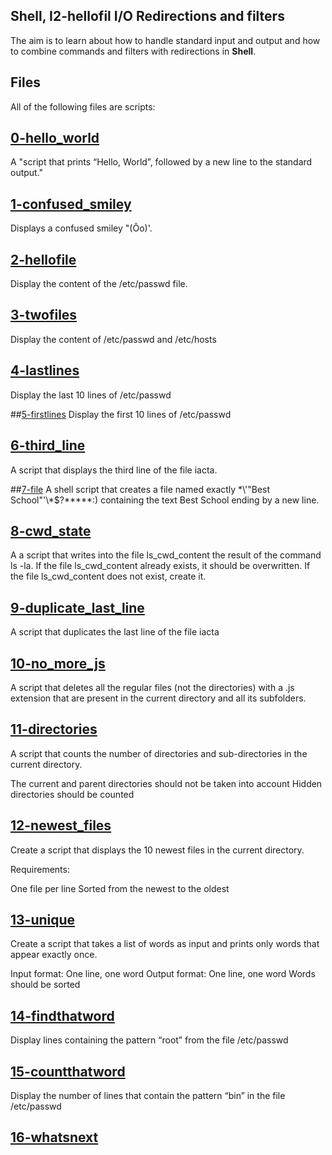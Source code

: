 ## Shell, I2-hellofil I/O Redirections and filters

The aim is to learn about how to handle standard input and output and how to combine commands and filters with redirections in **Shell**.

## Files
All of the following files are scripts:

## [0-hello_world](0-hello_world)
A "script that prints “Hello, World”, followed by a new line to the standard output."

## [1-confused_smiley](1-confused_smiley)
Displays a confused smiley "(Ôo)'.

## [2-hellofile](2-hellofile)
Display the content of the /etc/passwd file.

## [3-twofiles](3-twofiles)
Display the content of /etc/passwd and /etc/hosts

## [4-lastlines](4-lastlines)
Display the last 10 lines of /etc/passwd

##[5-firstlines](5-firstlines)
Display the first 10 lines of /etc/passwd

## [6-third_line](6-third_line)
A script that displays the third line of the file iacta.

##[7-file](7-file)
A shell script that creates a file named exactly \*\\'"Best School"\'\\*$\?\*\*\*\*\*:) containing the text Best School ending by a new line.

## [8-cwd_state](8-cwd_state)
A  a script that writes into the file ls_cwd_content the result of the command ls -la. If the file ls_cwd_content already exists, it should be overwritten. If the file ls_cwd_content does not exist, create it.

## [9-duplicate_last_line](9-duplicate_last_line)
A script that duplicates the last line of the file iacta

## [10-no_more_js](10-no_more_js)
A script that deletes all the regular files (not the directories) with a .js extension that are present in the current directory and all its subfolders.

## [11-directories](11-directories)
A  script that counts the number of directories and sub-directories in the current directory.

The current and parent directories should not be taken into account
Hidden directories should be counted

## [12-newest_files](12-newest_files)
Create a script that displays the 10 newest files in the current directory.

Requirements:

One file per line
Sorted from the newest to the oldest

## [13-unique](13-unique)
Create a script that takes a list of words as input and prints only words that appear exactly once.

Input format: One line, one word
Output format: One line, one word
Words should be sorted

## [14-findthatword](14-findthatword)
Display lines containing the pattern “root” from the file /etc/passwd

## [15-countthatword](15-countthatword)
Display the number of lines that contain the pattern “bin” in the file /etc/passwd

## [16-whatsnext](16-whatsnext)